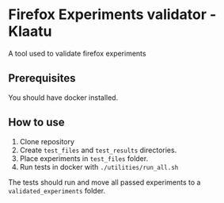 # Firefox Experiments validator - Klaatu

A tool used to validate firefox experiments

## Prerequisites

You should have docker installed.

## How to use

1. Clone repository
2. Create ```test_files``` and ```test_results``` directories.
3. Place experiments in ```test_files``` folder.
4. Run tests in docker with ```./utilities/run_all.sh```

The tests should run and move all passed experiments to a ```validated_experiments``` folder.